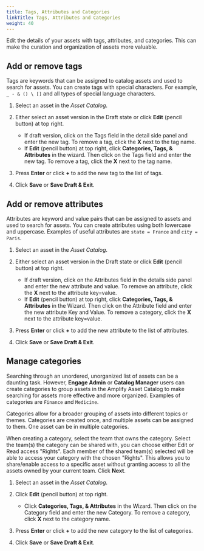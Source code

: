 ```yaml
---
title: Tags, Attributes and Categories
linkTitle: Tags, Attributes and Categories
weight: 40
---
```

Edit the details of your assets with tags, attributes, and categories. This can make the curation and organization of assets more valuable.

## Add or remove tags

Tags are keywords that can be assigned to catalog assets and used to search for assets. You can create tags with special characters. For example, `_ - & () \ []` and all types of special language characters.

1. Select an asset in the *Asset Catalog*.
2. Either select an asset version in the Draft state or click **Edit** (pencil button) at top right.

    * If draft version, click on the Tags field in the detail side panel and enter the new tag. To remove a tag, click the **X** next to the tag name.
    * If **Edit** (pencil button) at top right, click **Categories, Tags, & Attributes** in the wizard. Then click on the Tags field and enter the new tag. To remove a tag, click the **X** next to the tag name.

3. Press **Enter** or click **+** to add the new tag to the list of tags.
4. Click **Save** or **Save Draft & Exit**.

## Add or remove attributes

Attributes are keyword and value pairs that can be assigned to assets and used to search for assets. You can create attributes using both lowercase and uppercase. Examples of useful attributes are `state = France` and `city = Paris`.

1. Select an asset in the *Asset Catalog*.
2. Either select an asset version in the Draft state or click **Edit** (pencil button) at top right.

    * If draft version, click on the Attributes field in the details side panel and enter the new attribute and value. To remove an attribute, click the **X** next to the attribute key=value.
    * If **Edit** (pencil button) at top right, click **Categories, Tags, & Attributes** in the Wizard. Then click on the Attribute field and enter the new attribute Key and Value. To remove a category, click the **X** next to the attribute key=value.

3. Press **Enter** or click **+** to add the new attribute to the list of attributes.
4. Click **Save** or **Save Draft & Exit**.

## Manage categories

Searching through an unordered, unorganized list of assets can be a daunting task. However, **Engage Admin** or **Catalog Manager** users can create categories to group assets in the Amplify Asset Catalog to make searching for assets more effective and more organized. Examples of categories are `Finance` and `Medicine`.

Categories allow for a broader grouping of assets into different topics or themes. Categories are created once, and multiple assets can be assigned to them. One asset can be in multiple categories.

When creating a category, select the team that owns the category. Select the team(s) the category can be shared with, you can choose either Edit or Read access "Rights". Each member of the shared team(s) selected will be able to access your category with the chosen "Rights". This allows you to share/enable access to a specific asset without granting access to all the assets owned by your current team. Click **Next**.

1. Select an asset in the *Asset Catalog*.
2. Click **Edit** (pencil button) at top right.

    * Click **Categories, Tags, & Attributes** in the Wizard. Then click on the Category field and enter the new Category. To remove a category, click **X** next to the category name.

3. Press **Enter** or click **+** to add the new category to the list of categories.
4. Click **Save** or **Save Draft & Exit**.
